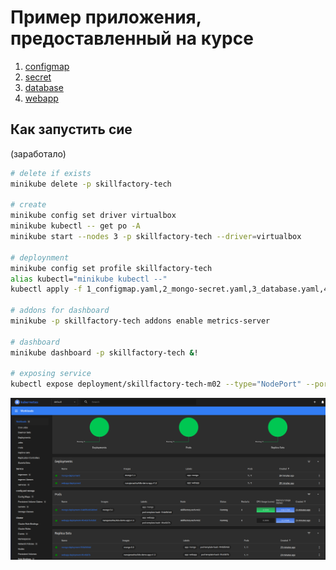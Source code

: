 # Пример приложения, предоставленный на курсе

1. [configmap](1_configmap.yaml)
2. [secret](2_mongo-secret.yaml)
3. [database](3_database.yaml)
4. [webapp](4_webapp.yaml)

## Как запустить сие

(заработало)

```bash
# delete if exists
minikube delete -p skillfactory-tech

# create
minikube config set driver virtualbox
minikube kubectl -- get po -A
minikube start --nodes 3 -p skillfactory-tech --driver=virtualbox

# deploynment
minikube config set profile skillfactory-tech
alias kubectl="minikube kubectl --"
kubectl apply -f 1_configmap.yaml,2_mongo-secret.yaml,3_database.yaml,4_webapp.yaml

# addons for dashboard
minikube -p skillfactory-tech addons enable metrics-server

# dashboard
minikube dashboard -p skillfactory-tech &!

# exposing service
kubectl expose deployment/skillfactory-tech-m02 --type="NodePort" --port 8080 --cluster skillfactory-tech
```

![](./dashboard.png)
